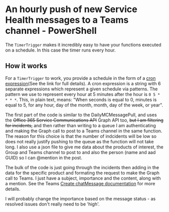 # An hourly push of new Service Health messages to a Teams channel - PowerShell

The `TimerTrigger` makes it incredibly easy to have your functions executed on a schedule. In this case the timer runs every hour.

## How it works

For a `TimerTrigger` to work, you provide a schedule in the form of a [cron expression](https://en.wikipedia.org/wiki/Cron#CRON_expression)(See the link for full details). A cron expression is a string with 6 separate expressions which represent a given schedule via patterns. The pattern we use to represent every hour at 5 minutes after the hour is `0 5 * * * *`. This, in plain text, means: "When seconds is equal to 0, minutes is equal to 5, for any hour, day of the month, month, day of the week, or year".

The first part of the code is similar to the DailyMCMessagePull, and uses the ~~Office 365 Service Communications API~~ Graph API too, ~~but I am filtering for incidents,~~ and then rather than writing to a queue I am authenticating and making the Graph call to post to a Teams channel in the same function.  The reason for this choice is that the number of indcidents will be low so does not really justify pushing to the queue as the function will not take long.  I also use a json file to give me data about the products of interest, the Group and Teams channel to post to and also the person (name and aad GUID) so I can @mention in the post.

The bulk of the code is just going through the incidents then adding in the data for the specific product and formating the request to make the Graph call to Teams.  I just have a subject, importance and the content, along with a mention.  See the Teams [Create chatMessage documentation](https://docs.microsoft.com/en-us/graph/api/channel-post-message?view=graph-rest-1.0&tabs=http) for more details.

I will probably change the importance based on the message status - as resolved issues don't really need to be 'high'.
